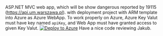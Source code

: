 ASP.NET MVC web app, which will be show dangerous reported by 19115 (https://api.um.warszawa.pl). with deployment project with ARM template into Azure as Azure WebApp. 
To work properly on Azure, Azure Key Valut must have key named `apiKey`, and Web App must have granted access to given Key Valut. 
[![Deploy to Azure](http://azuredeploy.net/deploybutton.png)](https://azuredeploy.net/)
Have a nice code reviewing
Jakub.
